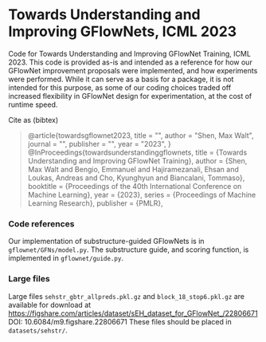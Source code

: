 # Towards Understanding and Improving GFlowNets, ICML 2023
Code for Towards Understanding and Improving GFlowNet Training, ICML 2023.
This code is provided as-is and intended as a reference for how our GFlowNet improvement proposals were implemented, and how experiments were performed. While it can serve as a basis for a package, it is not intended for this purpose, as some of our coding choices traded off increased flexibility in GFlowNet design for experimentation, at the cost of runtime speed.

Cite as (bibtex)

> @article{towardsgflownet2023,
  title   = "",
  author  = "Shen, Max Walt",
  journal = "",
  publisher = "",
  year    = "2023",
}
> @InProceedings{towardsunderstandinggflownets,
>   title = 	 {Towards Understanding and Improving GFlowNet Training},
>   author =       {Shen, Max Walt and Bengio, Emmanuel and Hajiramezanali, Ehsan and Loukas, Andreas and Cho, Kyunghyun and Biancalani, Tommaso},
>   booktitle = 	 {Proceedings of the 40th International Conference on Machine Learning},
>   year = 	 {2023},
>   series = 	 {Proceedings of Machine Learning Research},
>   publisher =    {PMLR},

### Code references
Our implementation of substructure-guided GFlowNets is in `gflownet/GFNs/model.py`.
The substructure guide, and scoring function, is implemented in `gflownet/guide.py`. 

### Large files
Large files `sehstr_gbtr_allpreds.pkl.gz` and `block_18_stop6.pkl.gz` are available for download at https://figshare.com/articles/dataset/sEH_dataset_for_GFlowNet_/22806671
DOI: 10.6084/m9.figshare.22806671
These files should be placed in `datasets/sehstr/`.